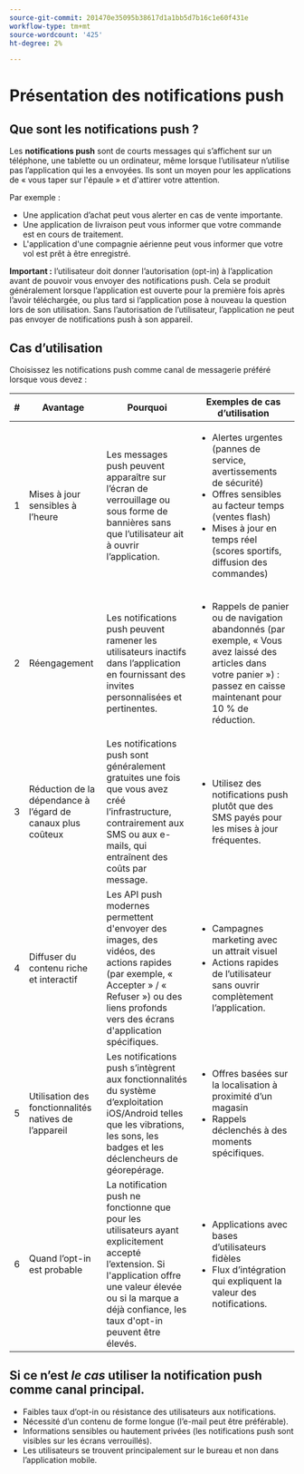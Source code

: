 ```yaml
---
source-git-commit: 201470e35095b38617d1a1bb5d7b16c1e60f431e
workflow-type: tm+mt
source-wordcount: '425'
ht-degree: 2%

---
```


# Présentation des notifications push

## Que sont les notifications push ?

Les **notifications push** sont de courts messages qui s’affichent sur un téléphone, une tablette ou un ordinateur, même lorsque l’utilisateur n’utilise pas l’application qui les a envoyées. Ils sont un moyen pour les applications de « vous taper sur l&#39;épaule » et d&#39;attirer votre attention.

Par exemple :

* Une application d’achat peut vous alerter en cas de vente importante.
* Une application de livraison peut vous informer que votre commande est en cours de traitement.
* L&#39;application d&#39;une compagnie aérienne peut vous informer que votre vol est prêt à être enregistré.

**Important :** l’utilisateur doit donner l’autorisation (opt-in) à l’application avant de pouvoir vous envoyer des notifications push. Cela se produit généralement lorsque l’application est ouverte pour la première fois après l’avoir téléchargée, ou plus tard si l’application pose à nouveau la question lors de son utilisation. Sans l’autorisation de l’utilisateur, l’application ne peut pas envoyer de notifications push à son appareil.

## Cas d’utilisation

Choisissez les notifications push comme canal de messagerie préféré lorsque vous devez :

| # | Avantage | Pourquoi | Exemples de cas d’utilisation |
|---|---------|-----|-------------------|
| 1 | Mises à jour sensibles à l’heure | Les messages push peuvent apparaître sur l’écran de verrouillage ou sous forme de bannières sans que l’utilisateur ait à ouvrir l’application. | <ul><li> Alertes urgentes (pannes de service, avertissements de sécurité)</li><li>Offres sensibles au facteur temps (ventes flash)</li><li> Mises à jour en temps réel (scores sportifs, diffusion des commandes)</ul> |
| 2 | Réengagement | Les notifications push peuvent ramener les utilisateurs inactifs dans l’application en fournissant des invites personnalisées et pertinentes. | <ul><li> Rappels de panier ou de navigation abandonnés (par exemple, « Vous avez laissé des articles dans votre panier ») : passez en caisse maintenant pour 10 % de réduction.</li></ul> |
| 3 | Réduction de la dépendance à l’égard de canaux plus coûteux | Les notifications push sont généralement gratuites une fois que vous avez créé l’infrastructure, contrairement aux SMS ou aux e-mails, qui entraînent des coûts par message. | <ul><li> Utilisez des notifications push plutôt que des SMS payés pour les mises à jour fréquentes.</li></ul> |
| 4 | Diffuser du contenu riche et interactif | Les API push modernes permettent d&#39;envoyer des images, des vidéos, des actions rapides (par exemple, « Accepter » / « Refuser ») ou des liens profonds vers des écrans d&#39;application spécifiques. | <ul><li>Campagnes marketing avec un attrait visuel</li><li>Actions rapides de l’utilisateur sans ouvrir complètement l’application.</li></ul> |
| 5 | Utilisation des fonctionnalités natives de l’appareil | Les notifications push s’intègrent aux fonctionnalités du système d’exploitation iOS/Android telles que les vibrations, les sons, les badges et les déclencheurs de géorepérage. | <ul><li> Offres basées sur la localisation à proximité d’un magasin</li><li> Rappels déclenchés à des moments spécifiques.</li></ul> |
| 6 | Quand l’opt-in est probable | La notification push ne fonctionne que pour les utilisateurs ayant explicitement accepté l’extension. Si l&#39;application offre une valeur élevée ou si la marque a déjà confiance, les taux d&#39;opt-in peuvent être élevés. | <ul><li> Applications avec bases d’utilisateurs fidèles</li><li> Flux d’intégration qui expliquent la valeur des notifications.</li></ul> |

## Si ce n’est *le cas* utiliser la notification push comme canal principal.

* Faibles taux d’opt-in ou résistance des utilisateurs aux notifications.
* Nécessité d’un contenu de forme longue (l’e-mail peut être préférable).
* Informations sensibles ou hautement privées (les notifications push sont visibles sur les écrans verrouillés).
* Les utilisateurs se trouvent principalement sur le bureau et non dans l’application mobile.
